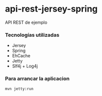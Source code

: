 # api-rest-jersey-spring
API REST de ejemplo

### Tecnologías utilizadas
- Jersey
- Spring
- EhCache
- Jetty
- Slf4j + Log4j

### Para arrancar la aplicacion
```
mvn jetty:run
```
